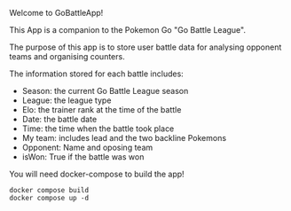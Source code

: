 Welcome to GoBattleApp!

This App is a companion to the Pokemon Go "Go Battle League".

The purpose of this app is to store user battle data for analysing opponent teams and organising counters.

The information stored for each battle includes:
- Season: the current Go Battle League season
- League: the league type
- Elo: the trainer rank at the time of the battle
- Date: the battle date
- Time: the time when the battle took place
- My team: includes lead and the two backline Pokemons
- Opponent: Name and oposing team
- isWon: True if the battle was won

You will need docker-compose to build the app!

```
docker compose build
docker compose up -d
```